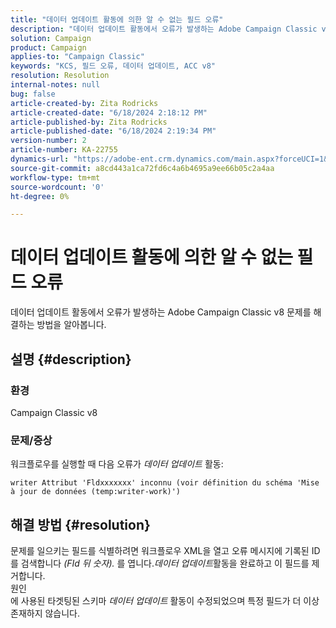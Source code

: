 ```yaml
---
title: "데이터 업데이트 활동에 의한 알 수 없는 필드 오류"
description: "데이터 업데이트 활동에서 오류가 발생하는 Adobe Campaign Classic v8 문제를 해결하는 방법에 대해 알아봅니다."
solution: Campaign
product: Campaign
applies-to: "Campaign Classic"
keywords: "KCS, 필드 오류, 데이터 업데이트, ACC v8"
resolution: Resolution
internal-notes: null
bug: false
article-created-by: Zita Rodricks
article-created-date: "6/18/2024 2:18:12 PM"
article-published-by: Zita Rodricks
article-published-date: "6/18/2024 2:19:34 PM"
version-number: 2
article-number: KA-22755
dynamics-url: "https://adobe-ent.crm.dynamics.com/main.aspx?forceUCI=1&pagetype=entityrecord&etn=knowledgearticle&id=7bbb6397-7d2d-ef11-840a-002248084fbb"
source-git-commit: a8cd443a1ca72fd6c4a6b4695a9ee66b05c2a4aa
workflow-type: tm+mt
source-wordcount: '0'
ht-degree: 0%

---
```


# 데이터 업데이트 활동에 의한 알 수 없는 필드 오류


데이터 업데이트 활동에서 오류가 발생하는 Adobe Campaign Classic v8 문제를 해결하는 방법을 알아봅니다.

## 설명 {#description}


### 환경

Campaign Classic v8

### 문제/증상

워크플로우를 실행할 때 다음 오류가 *데이터 업데이트* 활동:

`writer Attribut 'Fldxxxxxxx' inconnu (voir définition du schéma 'Mise à jour de données (temp:writer-work)')`


## 해결 방법 {#resolution}


문제를 일으키는 필드를 식별하려면 워크플로우 XML을 열고 오류 메시지에 기록된 ID를 검색합니다 *(FId 뒤 숫자).* 를 엽니다.*데이터 업데이트*활동을 완료하고 이 필드를 제거합니다.
<br>원인<br>
에 사용된 타겟팅된 스키마 *데이터 업데이트* 활동이 수정되었으며 특정 필드가 더 이상 존재하지 않습니다.
